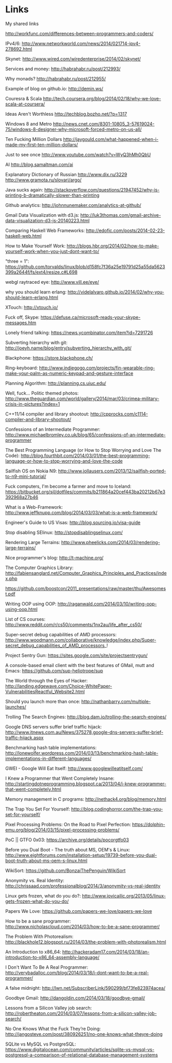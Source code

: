 Links
=====

My shared links


http://workfunc.com/differences-between-programmers-and-coders/

IPv4/6:
http://www.networkworld.com/news/2014/021714-ipv4-278692.html

Skynet:
http://www.wired.com/wiredenterprise/2014/02/skynet/

Services and money:
http://habrahabr.ru/post/212993/

Why monads?
http://habrahabr.ru/post/212955/

Example of blog on github.io:
http://demin.ws/

Couresra & Scala
http://tech.coursera.org/blog/2014/02/18/why-we-love-scala-at-coursera/

Ideas Aren't Worthless
http://techblog.bozho.net/?p=1317

Windows 8 and Metro
http://news.cnet.com/8301-10805_3-57619024-75/windows-8-designer-why-microsoft-forced-metro-on-us-all/

Ten Fucking Million Dollars
http://jaygould.com/what-happened-when-i-made-my-first-ten-million-dollars/

Just to see once
http://www.youtube.com/watch?v=WyQ3hMh0QbU

AI
http://blog.samaltman.com/ai

Explanatory Dictionary of Russian
http://www.dix.ru/3229
http://www.gramota.ru/slovari/argo/

Java sucks again:
http://stackoverflow.com/questions/21947452/why-is-printing-b-dramatically-slower-than-printing

Github analytics:
http://johnnunemaker.com/analytics-at-github/

Gmail Data Visualization with d3.js:
http://luk3thomas.com/gmail-archive-data-visualization-d3-js-20140223.html

Comparing Haskell Web Frameworks:
http://edofic.com/posts/2014-02-23-haskell-web.html

How to Make Yourself Work:
http://blogs.hbr.org/2014/02/how-to-make-yourself-work-when-you-just-dont-want-to/

"three = 1":
https://github.com/torvalds/linux/blob/d158fc7f36a25e19791d25a55da5623399a2644f/fs/ext4/resize.c#L698

webgl raytraced eye:
http://www.vill.ee/eye/

why you should learn erlang:
http://videlalvaro.github.io/2014/02/why-you-should-learn-erlang.html

XTouch:
http://xtouch.io/

Fuck off, Skype:
https://defuse.ca/microsoft-reads-your-skype-messages.htm

Lonely friend talking:
https://news.ycombinator.com/item?id=7291726

Subverting hierarchy with git:
http://joeyh.name/blog/entry/subverting_hierarchy_with_git/

Blackphone:
https://store.blackphone.ch/

Ring-keyboard:
http://www.indiegogo.com/projects/fin-wearable-ring-make-your-palm-as-numeric-keypad-and-gesture-interface

Planning Algorithm:
http://planning.cs.uiuc.edu/

Well, fuck... Politic themed photos:
http://www.theguardian.com/world/gallery/2014/mar/03/crimea-military-crisis-in-pictures?index=1

C++11/14 compiler and library shootout:
http://cpprocks.com/c1114-compiler-and-library-shootout/

Confessions of an Intermediate Programmer:
http://www.michaelbromley.co.uk/blog/65/confessions-of-an-intermediate-programmer

The Best Programming Language (or How to Stop Worrying and Love The Code):
http://blog.fourthbit.com/2014/03/01/the-best-programming-language-or-how-to-stop-worrying-and-love-the-code

Sailfish OS on Nokia N9:
http://www.jollausers.com/2013/12/sailfish-ported-to-n9-mini-tutorial/

Fuck computers, I'm become a farmer and move to Iceland:
https://bitbucket.org/sjl/dotfiles/commits/b211864a20cef443ba20212b67e3392968a27b46

What is a Web-Framework:
http://www.jeffknupp.com/blog/2014/03/03/what-is-a-web-framework/

Engineer's Guide to US Visas:
http://blog.sourcing.io/visa-guide

Stop disabling SElinux:
http://stopdisablingselinux.com/

Rendering Large Terrains:
http://www.pheelicks.com/2014/03/rendering-large-terrains/

Nice programmer's blog:
http://t-machine.org/

The Computer Graphics Library:
http://fabiensanglard.net/Computer_Graphics_Principles_and_Practices/index.php

https://github.com/boostcon/2011_presentations/raw/master/thu/Awesomest.pdf

Writing OOP using OOP:
http://raganwald.com/2014/03/10/writing-oop-using-oop.html

List of CS courses:
http://www.reddit.com/r/cs50/comments/1nx2au/life_after_cs50/

Super-secret debug capabilities of AMD processors:
http://www.woodmann.com/collaborative/knowledge/index.php/Super-secret_debug_capabilities_of_AMD_processors_!

Project Sentry Gun:
https://sites.google.com/site/projectsentrygun/

A console-based email client with the best features of GMail, mutt and Emacs:
https://github.com/sup-heliotrope/sup

The World through the Eyes of Hacker:
http://landing.edgewave.com/Choice-WhitePaper-VulnerabilitiesReactful_Website2.html

Should you launch more than once:
http://nathanbarry.com/multiple-launches/

Trolling The Search Engines:
http://blog.dam.io/trolling-the-search-engines/

Google DNS servers suffer brief traffic hijack:
http://www.itnews.com.au/News/375278,google-dns-servers-suffer-brief-traffic-hijack.aspx

Benchmarking hash table implementations:
http://lonewolfer.wordpress.com/2014/03/13/benchmarking-hash-table-implementations-in-different-languages/

GWEI - Google Will Eat Itself:
http://www.googlewilleatitself.com/

I Knew a Programmer that Went Completely Insane:
http://startingdotneprogramming.blogspot.ca/2013/04/i-knew-programmer-that-went-completely.html

Memory management in C programs:
http://nethack4.org/blog/memory.html

The Trap You Set For Yourself:
http://blog.codinghorror.com/the-trap-you-set-for-yourself/

Pixel Processing Problems: On the Road to Pixel Perfection:
https://dolphin-emu.org/blog/2014/03/15/pixel-processing-problems/

PoC || GTFO 0x03:
https://archive.org/details/pocorgtfo03

Before you Dual Boot - The truth about MS, OEM's & Linux:
http://www.eightforums.com/installation-setup/19739-before-you-dual-boot-truth-about-ms-oem-s-linux.html

WikiSort:
https://github.com/BonzaiThePenguin/WikiSort

Anonymity vs. Real Identity:
http://chrissaad.com/professionalblog/2014/3/anonymity-vs-real-identity

Linux gets frozen, what do you do?:
http://www.jovicailic.org/2013/05/linux-gets-frozen-what-do-you-do/

Papers We Love:
https://github.com/papers-we-love/papers-we-love

How to be a sane programmer:
http://www.nicholascloud.com/2014/03/how-to-be-a-sane-programmer/

The Problem With Photorealism:
http://blackhole12.blogspot.ru/2014/03/the-problem-with-photorealism.html

An Introduction to x86_64:
http://hackeradam17.com/2014/03/18/an-introduction-to-x86_64-assembly-language/

I Don't Want To Be A Real Programmer:
http://verybadalloc.com/blog/2014/03/18/i-dont-want-to-be-a-real-programmer/

A false midnight:
http://lwn.net/SubscriberLink/590299/bf73fe823974acea/

Goodbye Gmail:
http://dangoldin.com/2014/03/18/goodbye-gmail/

Lessons from a Silicon Valley job search:
http://robertheaton.com/2014/03/07/lessons-from-a-silicon-valley-job-search/

No One Knows What the Fuck They’re Doing:
http://jangosteve.com/post/380926251/no-one-knows-what-theyre-doing

SQLite vs MySQL vs PostgreSQL:
https://www.digitalocean.com/community/articles/sqlite-vs-mysql-vs-postgresql-a-comparison-of-relational-database-management-systems
